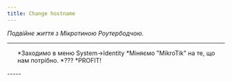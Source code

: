 ```yaml
---
title: Change hostname
---
```


_Подвійне життя з Мікротиною Роутербодчою._

-----

<ol>
 	*Заходимо в меню System->Identity
 	*Міняємо "MikroTik" на те, що нам потрібно.
 	*???
 	*PROFIT!
</ol>
-----
